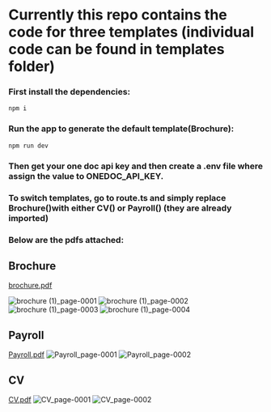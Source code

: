 # Currently this repo contains the code for three templates (individual code can be found in templates folder) 
### First install the dependencies:
```
npm i
```

### Run the app to generate the default template(Brochure):
```
npm run dev
```
### Then get your one doc api key and then create a .env file where assign the value to ONEDOC_API_KEY.

### To switch templates, go to route.ts and simply replace Brochure()with either CV() or Payroll() (they are already imported)

### Below are the pdfs attached:
## Brochure
[brochure.pdf](https://github.com/career-tokens/onedoc-tailwind/files/14399931/brochure.pdf)

![brochure (1)_page-0001](https://github.com/career-tokens/onedoc-tailwind/assets/134730030/13fe621c-4538-4967-9d01-a540dd3546fc)
![brochure (1)_page-0002](https://github.com/career-tokens/onedoc-tailwind/assets/134730030/b86f9555-f115-4336-98f5-fea5db834484)
![brochure (1)_page-0003](https://github.com/career-tokens/onedoc-tailwind/assets/134730030/94807a29-6b91-4af3-8251-1961a7bbe24d)
![brochure (1)_page-0004](https://github.com/career-tokens/onedoc-tailwind/assets/134730030/7427f5f1-5f6f-4e12-84eb-2490357feb1a)

## Payroll
[Payroll.pdf](https://github.com/career-tokens/onedoc-tailwind/files/14399954/Payroll.pdf)
![Payroll_page-0001](https://github.com/career-tokens/onedoc-tailwind/assets/134730030/93c14a8a-9c77-4b63-8a6b-936f1300d2b5)
![Payroll_page-0002](https://github.com/career-tokens/onedoc-tailwind/assets/134730030/d12e3ec3-8e5b-429b-9603-ff3c6f498f3c)

## CV
[CV.pdf](https://github.com/career-tokens/onedoc-tailwind/files/14399958/CV.pdf)
![CV_page-0001](https://github.com/career-tokens/onedoc-tailwind/assets/134730030/698257ba-67e7-4800-8886-cf967a061820)
![CV_page-0002](https://github.com/career-tokens/onedoc-tailwind/assets/134730030/c649d9e1-451c-4b0a-865b-f88587b24d6b)



